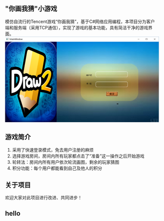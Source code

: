## "你画我猜"小游戏
模仿自流行的Tencent游戏“你画我猜”，基于C#网络应用编程，本项目分为客户端和服务端（采用TCP通信），实现了游戏的基本功能，具有简洁干净的游戏界面。
![图片找不到了...](/login.png)

## 游戏简介
1. 采用了快速登录模式，免去用户注册的麻烦
2. 选择游戏房间，房间内所有玩家都点击了“准备”这一操作之后开始游戏
3. 轮转法：房间内所有用户依次轮流画图，剩余的玩家猜图
4. 积分功能：每个用户都能看到自己及他人的积分

## 关于项目
欢迎大家对此项目进行改进、共同进步！

## hello
